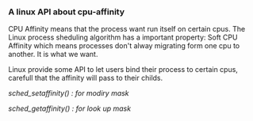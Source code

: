 ### A linux API about cpu-affinity

CPU Affinity means that the process want run itself on certain cpus. The Linux process sheduling algorithm has a important property: Soft CPU Affinity which means processes don't alway migrating form one cpu to another. It is what we want.

Linux provide some API to let users bind their process to certain cpus, carefull that the affinity will pass to their childs.

*sched_setaffinity() : for modiry mask*

*sched_getaffinity() : for look up mask*
